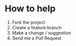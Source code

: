 # How to help
1. Fork the project
1. Create a feature branch 
1. Make a change / suggestion
1. Send me a Pull Request
